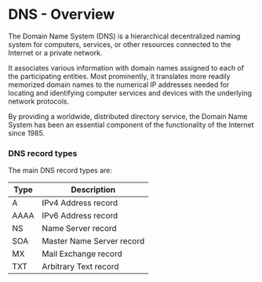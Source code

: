 # DNS - Overview

The Domain Name System (DNS) is a hierarchical decentralized naming system for
computers, services, or other resources connected to the Internet or a private
network.  

It associates various information with domain names assigned to each of the
participating entities. Most prominently, it translates more readily memorized
domain names to the numerical IP addresses needed for locating and identifying
computer services and devices with the underlying network protocols.  

By providing a worldwide, distributed directory service, the Domain Name System
has been an essential component of the functionality of the Internet since 1985.

### DNS record types

The main DNS record types are:

Type | Description
-----|----------
A    | IPv4 Address record
AAAA | IPv6 Address record
NS   | Name Server record
SOA  | Master Name Server record
MX   | Mail Exchange record
TXT  | Arbitrary Text record
